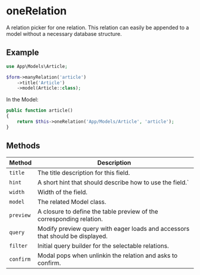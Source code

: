 # oneRelation

A relation picker for one relation. This relation can easily be appended to a model without a necessary database structure.

## Example

```php
use App\Models\Article;

$form->manyRelation('article')
    ->title('Article')
    ->model(Article::class);
```

In the Model:

```php
public function article()
{
    return $this->oneRelation('App/Models/Article', 'article');
}
```

## Methods

| Method    | Description                                                                   |
| --------- | ----------------------------------------------------------------------------- |
| `title`   | The title description for this field.                                         |
| `hint`    | A short hint that should describe how to use the field.`                      |
| `width`   | Width of the field.                                                           |
| `model`   | The related Model class.                                                      |
| `preview` | A closure to define the table preview of the corresponding relation.          |
| `query`   | Modify preview query with eager loads and accessors that should be displayed. |
| `filter`  | Initial query builder for the selectable relations.                           |
| `confirm` | Modal pops when unlinkin the relation and asks to confirm.                    |
